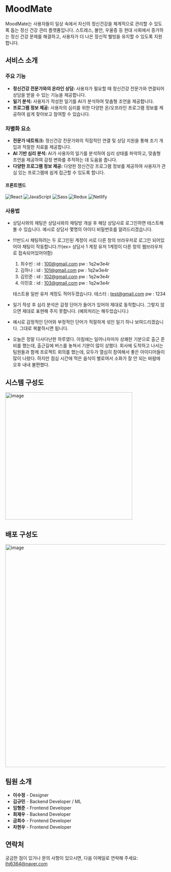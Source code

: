 # MoodMate

MoodMate는 사용자들이 일상 속에서 자신의 정신건강을 체계적으로 관리할 수 있도록 돕는 정신 건강 관리 플랫폼입니다. 스트레스, 불안, 우울증 등 현대 사회에서 증가하는 정신 건강 문제를 해결하고, 사용자가 더 나은 정신적 웰빙을 유지할 수 있도록 지원합니다.

## 서비스 소개

### 주요 기능
- **정신건강 전문가와의 온라인 상담:** 사용자가 필요할 때 정신건강 전문가와 연결되어 상담을 받을 수 있는 기능을 제공합니다.
- **일기 분석:** 사용자가 작성한 일기를 AI가 분석하여 맞춤형 조언을 제공합니다.
- **프로그램 정보 제공:** 사용자의 심리를 위한 다양한 온/오프라인 프로그램 정보를 제공하여 쉽게 찾아보고 참여할 수 있습니다.

### 차별화 요소
- **전문가 네트워크:** 정신건강 전문가와의 직접적인 연결 및 상담 지원을 통해 조기 개입과 적절한 치료를 제공합니다.
- **AI 기반 심리 분석:** AI가 사용자의 일기를 분석하여 심리 상태를 파악하고, 맞춤형 조언을 제공하여 감정 변화를 추적하는 데 도움을 줍니다.
- **다양한 프로그램 정보 제공:** 다양한 정신건강 프로그램 정보를 제공하여 사용자가 관심 있는 프로그램에 쉽게 접근할 수 있도록 합니다.

#### 프론트엔드

![React](https://img.shields.io/badge/react-%2320232a.svg?style=for-the-badge&logo=react&logoColor=%2361DAFB)
![JavaScript](https://img.shields.io/badge/javascript-F7DF1E.svg?style=for-the-badge&logo=javascript&logoColor=white)
![Sass](https://img.shields.io/badge/Sass-CC6699?style=for-the-badge&logo=Sass&logoColor=white)
![Redux](https://img.shields.io/badge/-Redux-FF4154?style=for-the-badge&logo=Redux&logoColor=white)
![Netlify](https://img.shields.io/badge/netlify-00C7B7.svg?style=for-the-badge&logo=netlify&logoColor=white)


### 사용법
- 상담사와의 채팅은 상담사와의 채팅방 개설 후 해당 상담사로 로그인하면 테스트해 볼 수 있습니다. 예시로 상담사 몇명의 아이디 비밀번호를 알려드리겠습니다.
- !!!반드시 채팅하려는 두 로그인된 계정이 서로 다른 창의 브라우저로 로그인 되어있어야 채팅이 작동합니다.!!!(ex> 상담사 1 계정 유저 1계정이 다른 창의 웹브라우저로 접속되어있어야함)
  1. 최수빈 : id : 100@gmail.com pw : 1q2w3e4r
  2. 김하나 : id : 101@gmail.com pw : 1q2w3e4r
  3. 김민준 : id : 102@gmail.com pw : 1q2w3e4r
  4. 이민호 : id : 103@gmail.com pw : 1q2w3e4r
 
  테스트용 일반 유저 계정도 적어두겠습니다.
  테스터 : test@gmail.com pw : 1234
 
- 일기 작성 후 심리 분석은 감정 단어가 들어가 있어야 제대로 동작합니다. 그렇지 않으면 제대로 표현해 주지 못합니다. (예외처리는 해두었습니다.)
- 예시로 감정적인 단어와 부정적인 단어가 적절하게 섞인 일기 하나 보여드리겠습니다. 그대로 복붙하시면 됩니다.
- 오늘은 정말 다사다난한 하루였다. 아침에는 일어나자마자 상쾌한 기분으로 출근 준비를 했는데, 출근길에 버스를 놓쳐서 기분이 많이 상했다. 회사에 도착하고 나서는 팀원들과 함께 프로젝트 회의를 했는데, 모두가 열심히 참여해서 좋은 아이디어들이 많이 나왔다. 하지만 점심 시간에 먹은 음식이 별로여서 소화가 잘 안 되는 바람에 오후 내내 불편했다.

## 시스템 구성도

<img width="399" alt="image" src="https://github.com/user-attachments/assets/55420f5f-c809-4177-afb0-2cc283040dca">

## 배포 구성도

<img width="698" alt="image" src="https://github.com/user-attachments/assets/44e50aa9-2a23-428f-a905-fa5b895cd107">


## 팀원 소개

- **이수정** - Designer
- **김규민** - Backend Developer / ML
- **임형준** - Frontend Developer
- **최재우** - Backend Developer
- **금희수** - Frontend Developer
- **차현우** - Frontend Developer


## 연락처

궁금한 점이 있거나 문의 사항이 있으시면, 다음 이메일로 연락해 주세요: lhj6364@naver.com

